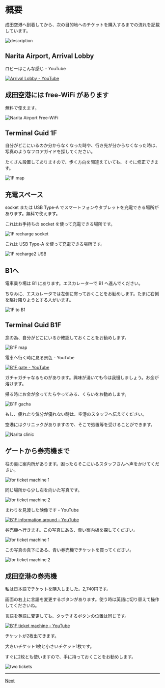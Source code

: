# 概要

成田空港へ到着してから、次の目的地へのチケットを購入するまでの流れを記載しています。

![description](https://user-images.githubusercontent.com/56988/221177813-c98f9bea-9602-43ed-bc4e-197af5a915ad.png)

## Narita Airport, Arrival Lobby

ロビーはこんな感じ - YouTube

[![Arrival Lobby - YouTube](http://img.youtube.com/vi/b7DJ2pLqav4/0.jpg)](https://www.youtube.com/watch?v=b7DJ2pLqav4)

## 成田空港には free-WiFi があります

無料で使えます。

![Narita Airport Free-WiFi](https://user-images.githubusercontent.com/56988/221178238-ba6b308b-fb85-47a3-90cc-2006622b6e67.png)


## Terminal Guid 1F

自分がどこにいるのか分からなくなった時や、行き先が分からなくなった時は、写真のようなフロアガイドを探してください。

たくさん設置してありますので、歩く方向を間違えていても、すぐに修正できます。

![1F map](https://user-images.githubusercontent.com/56988/221175660-d3235aa0-2b58-4533-9f7c-fddd9d5d5eb4.jpg)

## 充電スペース

socket または USB Type-A でスマートフォンやタブレットを充電できる場所があります。無料で使えます。

これはお手持ちの socket を使って充電できる場所です。

![1F recharge socket](https://user-images.githubusercontent.com/56988/221176966-bfc837a5-25ba-489a-a0b4-e08ad7fcb40e.jpg)

これは USB Type-A を使って充電できる場所です。

![1F recharge2 USB](https://user-images.githubusercontent.com/56988/221179026-ad9ff427-3a16-4f1b-987e-da49922fbff8.jpg)

## B1へ

電車乗り場は B1 にあります。エスカレーターで B1 へ進んでください。

ちなみに、エスカレータでは左側に寄っておくことをお勧めします。たまに右側を駆け降りようとする人がいます。

![1F to B1](https://user-images.githubusercontent.com/56988/221181951-9f1ebcd6-5038-412f-9465-8c14b431d8dd.jpg)

## Terminal Guid B1F

念の為、自分がどこにいるか確認しておくことをお勧めします。

![B1F map](https://user-images.githubusercontent.com/56988/221182925-43aba2ad-0e25-44f0-8998-55f2e4458348.jpg)

電車へ行く時に見る景色 - YouTube

[![B1F gate - YouTube](http://img.youtube.com/vi/jElSKOYlSk0/0.jpg)](https://www.youtube.com/watch?v=jElSKOYlSk0)

ガチャガチャなるものがあります。興味が湧いても今は我慢しましょう。お金が溶けます。

帰る時にお金が余ってたらやってみる、くらいをお勧めします。

![B1F gacha](https://user-images.githubusercontent.com/56988/221184650-fb12d8e2-8ef6-4f7d-a6ec-85488641fc7f.jpg)

もし、疲れたり気分が優れない時は、空港のスタッフへ伝えてください。

空港にはクリニックがありますので、そこで処置等を受けることができます。

![Narita clinic](https://user-images.githubusercontent.com/56988/221185584-148b40d4-3e99-4f2c-ad67-30e22458e257.jpg)

## ゲートから券売機まで

柱の裏に案内所があります。困ったらそこにいるスタッフさんへ声をかけてください。

![for ticket machine 1](https://user-images.githubusercontent.com/56988/221187444-9a035515-cfcb-45aa-8654-da1aeb7e3e39.jpg)

同じ場所から少し右を向いた写真です。

![for ticket machine 2](https://user-images.githubusercontent.com/56988/221187887-d7ca1a88-d895-4b32-87ae-c7b1094efdeb.jpg)

まわりを見渡した映像です - YouTube

[![B1F information around - YouTube](http://img.youtube.com/vi/KuCXsTIebgA/0.jpg)](https://www.youtube.com/watch?v=KuCXsTIebgA)

券売機へ行きます。この写真にある、青い案内板を探してください。

![for ticket machine 1](https://user-images.githubusercontent.com/56988/221190876-e5f799bc-2455-489b-a7a4-bddf55d0bedf.jpg)

この写真の真下にある、青い券売機でチケットを買ってください。

![for ticket machine 2](https://user-images.githubusercontent.com/56988/221191515-f1024f17-c2bd-4e73-875d-12a4880dc18c.jpg)

## 成田空港の券売機

私は日本語でチケットを購入しました。2,740円です。

画面の右上に言語を変更するボタンがあります。使う時は英語に切り替えて操作してくださいね。

言語を英語に変更しても、タッチするボタンの位置は同じです。

[![B1F ticket machine - YouTube](http://img.youtube.com/vi/K-SBlNw-O0Q/0.jpg)](https://www.youtube.com/watch?v=K-SBlNw-O0Q)

チケットが2枚出てきます。

大きいチケット1枚と小さいチケット1枚です。

すぐに2枚とも使いますので、手に持っておくことをお勧めします。

![two tickets](https://user-images.githubusercontent.com/56988/221196762-e7b0099e-2b39-47ce-bb7f-35a8ed9f6a2c.jpg)

----

[Next](2.md)
